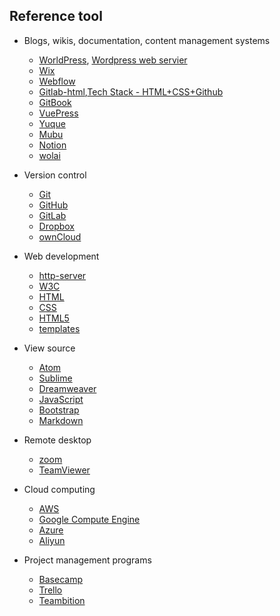 


## Reference tool

* Blogs, wikis, documentation, content management systems
  * [WorldPress](https://wordpress.org/), [Wordpress web servier](doc/1projectmanage/wordpresswebservier.md)
  * [Wix](https://www.wix.com/)
  * [Webflow](https://webflow.com/)
  * [Gitlab-html](https://pages.gitlab.io/plain-html/),[Tech Stack - HTML+CSS+Github](doc/1projectmanage/htmlcssgithub.md)
  * [GitBook](https://www.gitbook.com)
  * [VuePress](https://vuepress.vuejs.org/)
  * [Yuque](https://www.yuque.com/) 
  * [Mubu](https://mubu.com/home)
  * [Notion](https://www.notion.so/)
  * [wolai](https://www.wolai.com/)

*  Version control
   *  [Git](http://git-scm.com/) 
   *  [GitHub](https://github.com/) 
   *  [GitLab](https://about.gitlab.com/) 
   *  [Dropbox](http://www.dropbox.com/) 
   *  [ownCloud](https://owncloud.org/)
    
* Web development
  * [http-server](https://www.npmjs.com/package/http-server)
  * [W3C](http://www.w3.org/)
  * [HTML](https://developer.mozilla.org/en-US/docs/Web/HTML)
  * [CSS](https://developer.mozilla.org/en-US/docs/Web/CSS)
  * [HTML5](https://developer.mozilla.org/en-US/docs/Web/Guide/HTML/HTML5)
  * [templates](https://html5up.net)
       
* View source
  * [Atom](https://atom.io)
  * [Sublime](https://www.sublimetext.com)
  * [Dreamweaver](http://www.adobe.com/products/dreamweaver.html)
  * [JavaScript](http://academy.cba.mit.edu/interface_application_programming/index.html)
  * [Bootstrap](http://getbootstrap.com)
  * [Markdown](https://www.markdownguide.org/)



* Remote desktop
  * [ zoom](https://zoom.us/)
  * [TeamViewer](https://www.teamviewer.com/en/)
       
* Cloud computing
  * [AWS ](https://aws.amazon.com)
  * [Google Compute Engine](https://cloud.google.com/compute)
  * [Azure](https://azure.microsoft.com)
  * [Aliyun](https://cn.aliyun.com/)
 
    
* Project management programs
  * [Basecamp](https://basecamp.com/)
  * [Trello](https://trello.com)
  * [Teambition](https://www.teambition.com/)